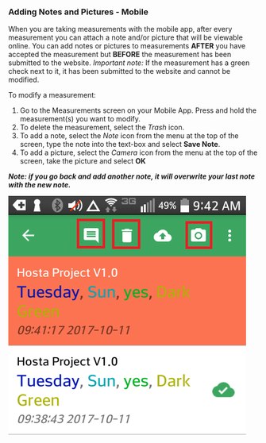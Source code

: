 ### Adding Notes and Pictures - Mobile

When you are taking measurements with the mobile app, after every measurement you can attach a note and/or picture that will be viewable online. You can add notes or pictures to measurements **AFTER** you have accepted the measurement but **BEFORE** the measurement has been submitted to the website. *Important note:* If the measurement has a green check next to it, it has been submitted to the website and cannot be modified.

To modify a measurement:

1. Go to the Measurements screen on your Mobile App. Press and hold the measurement(s) you want to modify.
2. To delete the measurement, select the *Trash* icon.
3. To add a note, select the *Note* icon from the menu at the top of the screen, type the note into the text-box and select **Save Note**.
4. To add a picture, select the *Camera* icon from the menu at the top of the screen, take the picture and select **OK**

***Note: if you go back and add another note, it will overwrite your last note with the new note.***

![Adding Mobile Notes and Pictures](../images/help/_mobile-app_add_notes.png)